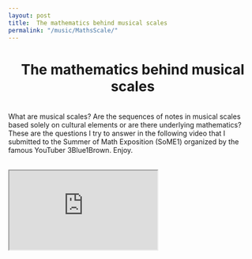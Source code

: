```yaml
---
layout: post
title:  The mathematics behind musical scales
permalink: "/music/MathsScale/"
---
```


<div class="w3-row">
    <h1 style="text-align:center">The mathematics behind musical scales</h1>
      <p class = "justify">
<br>
What are musical scales? Are the sequences of notes in musical scales based solely on cultural elements or are there underlying mathematics? These are the questions I try to answer in the following video that I submitted to the Summer of Math Exposition (SoME1) organized by the famous YouTuber 3Blue1Brown. Enjoy.
<br>
<br>
<div class="w3-main w3-center" >
    <iframe width="300" height="160"
        src="https://www.youtube.com/embed/rfNSPvh0yk8">
    </iframe>
</div> 




